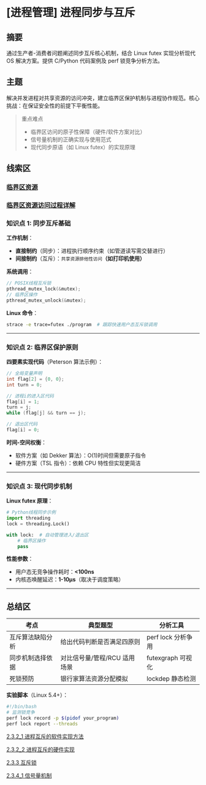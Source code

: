# [进程管理] 进程同步与互斥

## 摘要

通过生产者-消费者问题阐述同步互斥核心机制，结合 Linux futex 实现分析现代 OS 解决方案。提供 C/Python 代码案例及 perf 锁竞争分析方法。

## 主题

解决并发进程对共享资源的访问冲突，建立临界区保护机制与进程协作规范。核心挑战：在保证安全性的前提下平衡性能。

> 重点难点
>
> - 临界区访问的原子性保障（硬件/软件方案对比）
> - 信号量机制的正确实现与使用范式
> - 现代同步原语（如 Linux futex）的实现原理

## 线索区

### [临界区资源](./WIKI/Critical_Section.md)

### [临界区资源访问过程详解](./WIKI/Critical_Section.md)

### 知识点 1: 同步互斥基础

**工作机制**：

- **直接制约**（同步）：进程执行顺序约束（如管道读写需交替进行）
- **间接制约**（互斥）：`共享资源排他性访问`**（如打印机使用）**

**系统调用**：

```c
// POSIX线程互斥锁
pthread_mutex_lock(&mutex);
// 临界区操作
pthread_mutex_unlock(&mutex);
```

**Linux 命令**：

```bash
strace -e trace=futex ./program  # 跟踪快速用户态互斥锁调用
```

---

### 知识点 2: 临界区保护原则

**四要素实现代码**（Peterson 算法示例）：

```c
// 全局变量声明
int flag[2] = {0, 0};
int turn = 0;

// 进程i的进入区代码
flag[i] = 1;
turn = j;
while (flag[j] && turn == j);

// 退出区代码
flag[i] = 0;
```

**时间-空间权衡**：

- 软件方案（如 Dekker 算法）：O(1)时间但需要原子指令
- 硬件方案（TSL 指令）：依赖 CPU 特性但实现更简洁

---

### 知识点 3: 现代同步机制

**Linux futex 原理**：

```python
# Python线程同步示例
import threading
lock = threading.Lock()

with lock:  # 自动管理进入/退出区
    # 临界区操作
    pass
```

**性能参数**：

- 用户态无竞争操作耗时：**<100ns**
- 内核态唤醒延迟：**1-10μs**（取决于调度策略）

---

## 总结区

| 考点             | 典型题型                     | 分析工具           |
| ---------------- | ---------------------------- | ------------------ |
| 互斥算法缺陷分析 | 给出代码判断是否满足四原则   | perf lock 分析争用 |
| 同步机制选择依据 | 对比信号量/管程/RCU 适用场景 | futexgraph 可视化  |
| 死锁预防         | 银行家算法资源分配模拟       | lockdep 静态检测   |

**实验脚本**（Linux 5.4+）：

```bash
#!/bin/bash
# 监测锁竞争
perf lock record -p $(pidof your_program)
perf lock report --threads
```


[2.3.2_1 进程互斥的软件实现方法](2.3.2_1%20进程互斥的软件实现方法.md)

[2.3.2_2 进程互斥的硬件实现](2.3.2_2%20进程互斥的硬件实现.md)

[2.3.3 互斥锁](2.3.3%20互斥锁.md)

[2.3.4_1 信号量机制](2.3.4_1%20信号量机制.md)
